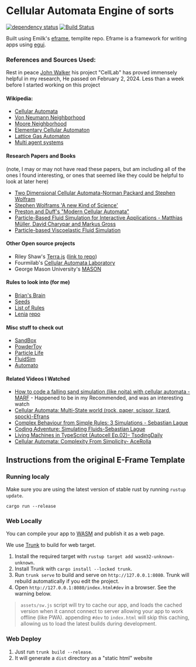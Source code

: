 # Cellular Automata Engine of sorts

[![dependency status](https://deps.rs/repo/github/emilk/eframe_template/status.svg)](https://deps.rs/repo/github/emilk/eframe_template)
[![Build Status](https://github.com/emilk/eframe_template/workflows/CI/badge.svg)](https://github.com/emilk/eframe_template/actions?workflow=CI)

Built using Emilk's [eframe](https://github.com/emilk/egui/tree/master/crates/eframe), templite repo. Eframe is a framework for writing apps using [egui](https://github.com/emilk/egui/).


### References and Sources Used:
Rest in peace [John Walker](https://en.wikipedia.org/wiki/John_Walker_(programmer)) his project "CellLab" has proved immensely helpful in my research, 
He passed on February 2, 2024. Less than a week before I started working on this project
#### Wikipedia:
* [Cellular Automata](https://en.wikipedia.org/wiki/Cellular_automata)
* [Von Neumann Neighborhood](https://en.wikipedia.org/wiki/Von_Neumann_neighborhood)
* [Moore Neighborhood](https://en.wikipedia.org/wiki/Moore_neighborhood)
* [Elementary Cellular Automaton](https://en.wikipedia.org/wiki/Elementary_cellular_automaton)
* [Lattice Gas Automaton](https://en.wikipedia.org/wiki/Lattice_gas_automaton)
* [Multi agent systems](https://en.wikipedia.org/wiki/Multi-agent_system)


#### Research Papers and Books
(note, I may or may not have read these papers, but am including all of the ones I found interesting, or ones that seemed like they could be helpful to look at later here)

* [Two Dimensional Cellular Automata-Norman Packard and Stephen Wolfram](https://content.wolfram.com/sw-publications/2020/07/two-dimensional-cellular-automata.pdf)
* [Stephen Wolframs 'A new Kind of Science'](https://www.wolframscience.com/nks/p170--cellular-automata/)
* [Preston and Duff's "Modern Cellular Automata"](https://link.springer.com/book/10.1007/978-1-4899-0393-8)
* [Particle-Based Fluid Simulation for Interactive Applications - Matthias Müller, David Charypar and Markus Gross](https://matthias-research.github.io/pages/publications/sca03.pdf)
* [Particle-based Viscoelastic Fluid Simulation](http://www.ligum.umontreal.ca/Clavet-2005-PVFS/pvfs.pdf)



#### Other Open source projects
* Riley Shaw's [Terra.js](https://rileyjshaw.com/terra/) ([link to repo](https://github.com/rileyjshaw/terra))
* Fourmilab's [Cellular Automata Laboratory](https://www.fourmilab.ch/cellab/webca/)
* George Mason University's [MASON](https://github.com/eclab/mason/)

#### Rules to look into (for me)

* [Brian's Brain](https://en.wikipedia.org/wiki/Brian's_Brain)
* [Seeds](https://en.wikipedia.org/wiki/Seeds_(cellular_automaton))
* [List of Rules](https://en.wikipedia.org/wiki/Category:Cellular_automaton_rules)
* [Lenia](https://en.wikipedia.org/wiki/Lenia) [repo](https://github.com/Chakazul/Lenia)


#### Misc stuff to check out
* [SandBox](https://github.com/hakolao/sandbox)
* [PowderToy](https://github.com/The-Powder-Toy/The-Powder-Toy)
* [Particle Life](https://github.com/hunar4321/particle-life)
* [FluidSim](https://github.com/SebLague/Fluid-Sim)
* [Automato](https://github.com/tsoding/atomato)

#### Related Videos I Watched
* [How to code a falling sand simulation (like noita) with cellular automata - MARF](https://youtu.be/5Ka3tbbT-9E?si=Ay0CW-jYHkft_iae) - Happened to be in my Recommended, and was an interesting watch
* [Cellular Automata: Multi-State world (rock, paper, scissor, lizard, spock)-Efrans](https://www.youtube.com/watch?v=TvZI6Xc0J1Y) 
* [Complex Behaviour from Simple Rules: 3 Simulations - Sebastian Lague](https://www.youtube.com/watch?v=kzwT3wQWAHE)
* [Coding Adventure: Simulating Fluids-Sebastian Lague](https://www.youtube.com/watch?v=rSKMYc1CQHE)
* [Living Machines in TypeScript (Autocell Ep.02)- TsodingDaily](https://www.youtube.com/watch?v=Hz_13P7lRoA)
* [Cellular Automata: Complexity From Simplicity- AceRolla](https://www.youtube.com/watch?v=t_HcBAO_Yas)
## Instructions from the original E-Frame Template
### Running localy

Make sure you are using the latest version of stable rust by running `rustup update`.

`cargo run --release`
### Web Locally

You can compile your app to [WASM](https://en.wikipedia.org/wiki/WebAssembly) and publish it as a web page.

We use [Trunk](https://trunkrs.dev/) to build for web target.
1. Install the required target with `rustup target add wasm32-unknown-unknown`.
2. Install Trunk with `cargo install --locked trunk`.
3. Run `trunk serve` to build and serve on `http://127.0.0.1:8080`. Trunk will rebuild automatically if you edit the project.
4. Open `http://127.0.0.1:8080/index.html#dev` in a browser. See the warning below.

> `assets/sw.js` script will try to cache our app, and loads the cached version when it cannot connect to server allowing your app to work offline (like PWA).
> appending `#dev` to `index.html` will skip this caching, allowing us to load the latest builds during development.

### Web Deploy
1. Just run `trunk build --release`.
2. It will generate a `dist` directory as a "static html" website



